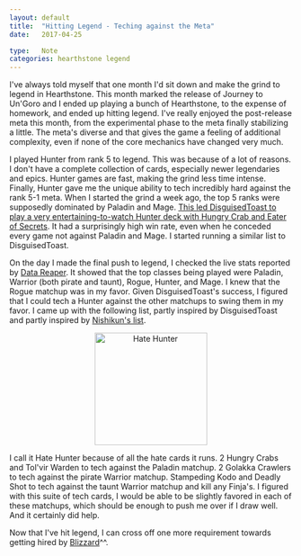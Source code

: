 ```yaml
---
layout: default
title:  "Hitting Legend - Teching against the Meta"
date:   2017-04-25

type:   Note
categories: hearthstone legend
---
```

I've always told myself that one month I'd sit down and make the grind to legend in Hearthstone. This month marked the release of Journey to Un'Goro and I ended up playing a bunch of Hearthstone, to the expense of homework, and ended up hitting legend. I've really enjoyed the post-release meta this month, from the experimental phase to the meta finally stabilizing a little. The meta's diverse and that gives the game a feeling of additional complexity, even if none of the core mechanics have changed very much. 

I played Hunter from rank 5 to legend. This was because of a lot of reasons. I don't have a complete collection of cards, especially newer legendaries and epics. Hunter games are fast, making the grind less time intense. Finally, Hunter gave me the unique ability to tech incredibly hard against the rank 5-1 meta. When I started the grind a week ago, the top 5 ranks were supposedly dominated by Paladin and Mage. <a href="https://www.youtube.com/watch?v=ENmE9_xU0Mc">This led DisguisedToast to play a very entertaining-to-watch Hunter deck with Hungry Crab and Eater of Secrets</a>. It had a surprisingly high win rate, even when he conceded every game not against Paladin and Mage. I started running a similar list to DisguisedToast. 

On the day I made the final push to legend, I checked the live stats reported by <a href="http://www.vicioussyndicate.com/data-reaper-live-beta/">Data Reaper</a>. It showed that the top classes being played were Paladin, Warrior (both pirate and taunt), Rogue, Hunter, and Mage. I knew that the Rogue matchup was in my favor. Given DisguisedToast's success, I figured that I could tech a Hunter against the other matchups to swing them in my favor. I came up with the following list, partly inspired by DisguisedToast and partly inspired by <a href="https://disguisedtoast.com/decklists/2453-nishikun-s-legend-rank-7-midrange-Hunter">Nishikun's list</a>. 

<center>
<img src="{{ site.baseurl }}/assets/hearthstone/hatehunter-4-25-017.PNG" title="Hate Hunter" width="200" />
</center>

I call it Hate Hunter because of all the hate cards it runs. 2 Hungry Crabs and Tol'vir Warden to tech against the Paladin matchup. 2 Golakka Crawlers to tech against the pirate Warrior matchup. Stampeding Kodo and Deadly Shot to tech against the taunt Warrior matchup and kill any Finja's. I figured with this suite of tech cards, I would be able to be slightly favored in each of these matchups, which should be enough to push me over if I draw well. And it certainly did help. 

Now that I've hit legend, I can cross off one more requirement towards getting hired by <a href="http://www.thomasjiang.com/2017/03/23/hearthstone-mission-melandrus.html">Blizzard</a>^^. 